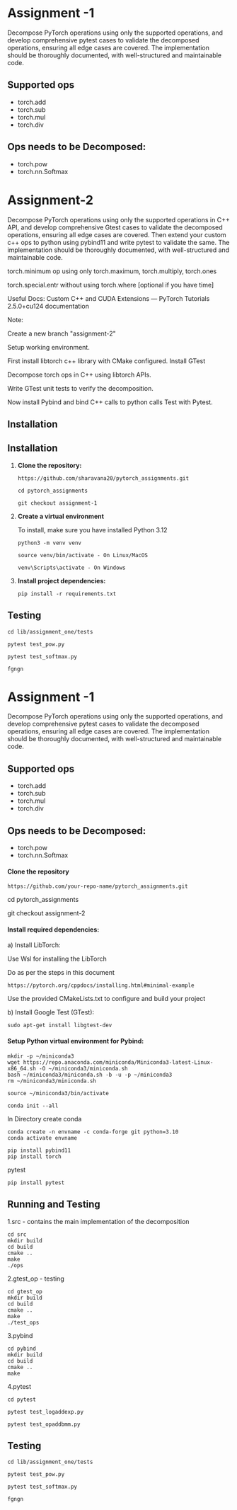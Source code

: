 
# Assignment -1
Decompose PyTorch operations using only the supported operations, and develop comprehensive pytest cases to validate the decomposed operations, ensuring all edge cases are covered. The implementation should be thoroughly documented, with well-structured and maintainable code.
 
## Supported ops
* torch.add
* torch.sub
* torch.mul
* torch.div
 
## Ops needs to be Decomposed:
* torch.pow
* torch.nn.Softmax
 
# Assignment-2

Decompose PyTorch operations using only the supported operations in C++ API, and develop comprehensive Gtest cases to validate the decomposed operations, ensuring all edge cases are covered. Then extend your custom c++ ops to python using pybind11 and write pytest to validate the same. The implementation should be thoroughly documented, with well-structured and maintainable code.

torch.minimum op using only torch.maximum, torch.multiply, torch.ones

torch.special.entr without using torch.where [optional if you have time]

Useful Docs:
Custom C++ and CUDA Extensions — PyTorch Tutorials 2.5.0+cu124 documentation

Note:

Create a new branch "assignment-2"

Setup working environment. 

First install libtorch c++ library with CMake configured.
Install GTest

Decompose torch ops in C++ using libtorch APIs.

Write GTest unit tests to verify the decomposition.

Now install Pybind and bind C++ calls to python calls
Test with Pytest.
## Installation

## Installation
 
1. **Clone the repository:**
 
    `https://github.com/sharavana20/pytorch_assignments.git`
 
    `cd pytorch_assignments`
 
    `git checkout assignment-1`
 
2. **Create a virtual environment**
 
    To install, make sure you have installed Python 3.12
 
    `python3 -m venv venv`
 
    `source venv/bin/activate - On Linux/MacOS`
 
    `venv\Scripts\activate - On Windows`
 
3. **Install project dependencies:**
 
    `pip install -r requirements.txt`
 
 
 
## Testing
 
`cd lib/assignment_one/tests`
 
`pytest test_pow.py`
 
`pytest test_softmax.py`
 
`fgngn`
 
# Assignment -1
Decompose PyTorch operations using only the supported operations, and develop comprehensive pytest cases to validate the decomposed operations, ensuring all edge cases are covered. The implementation should be thoroughly documented, with well-structured and maintainable code.
 
## Supported ops
* torch.add
* torch.sub
* torch.mul
* torch.div
 
## Ops needs to be Decomposed:
* torch.pow
* torch.nn.Softmax
 

#### Clone the repository
`https://github.com/your-repo-name/pytorch_assignments.git`

cd pytorch_assignments

git checkout assignment-2
#### Install required dependencies:
a) Install LibTorch:

Use Wsl for installing the LibTorch

Do as per the steps in this document

`https://pytorch.org/cppdocs/installing.html#minimal-example` 

Use the provided CMakeLists.txt to configure and build your project

b) Install Google Test (GTest):

    sudo apt-get install libgtest-dev


#### Setup Python virtual environment for Pybind:

    mkdir -p ~/miniconda3
    wget https://repo.anaconda.com/miniconda/Miniconda3-latest-Linux-x86_64.sh -O ~/miniconda3/miniconda.sh
    bash ~/miniconda3/miniconda.sh -b -u -p ~/miniconda3
    rm ~/miniconda3/miniconda.sh

    source ~/miniconda3/bin/activate

    conda init --all
 
In Directory create conda 

    conda create -n envname -c conda-forge git python=3.10
    conda activate envname 

    pip install pybind11
    pip install torch

pytest
 
    pip install pytest 

## Running and Testing 

1.src - contains the main implementation of the decomposition 
    
    cd src
    mkdir build
    cd build
    cmake ..
    make
    ./ops

2.gtest_op - testing 

    cd gtest_op
    mkdir build
    cd build
    cmake ..
    make 
    ./test_ops

3.pybind

    cd pybind
    mkdir build
    cd build
    cmake ..
    make

4.pytest

    cd pytest 

    pytest test_logaddexp.py

    pytest test_opaddbmm.py


 
## Testing
 
`cd lib/assignment_one/tests`
 
`pytest test_pow.py`
 
`pytest test_softmax.py`
 
`fgngn`

    








